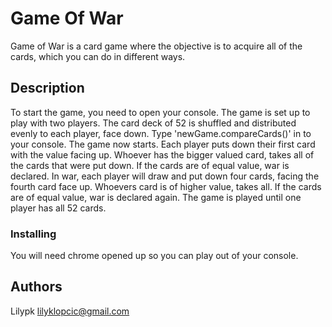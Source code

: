 # Game Of War 

Game of War is a card game where the objective is to acquire all of the cards, which you can do in different ways. 

## Description 

To start the game, you need to open your console. The game is set up to play with two players. The card deck of 52 is shuffled and distributed evenly to each player, face down. Type 'newGame.compareCards()' in to your console. The game now starts. Each player puts down their first card with the value facing up. Whoever has the bigger valued card, takes all of the cards that were put down. If the cards are of equal value, war is declared. In war, each player will draw and put down four cards, facing the fourth card face up. Whoevers card is of higher value, takes all. If the cards are of equal value, war is declared again. The game is played until one player has all 52 cards.
### Installing

You will need chrome opened up so you can play out of your console. 

## Authors

Lilypk
lilyklopcic@gmail.com 

